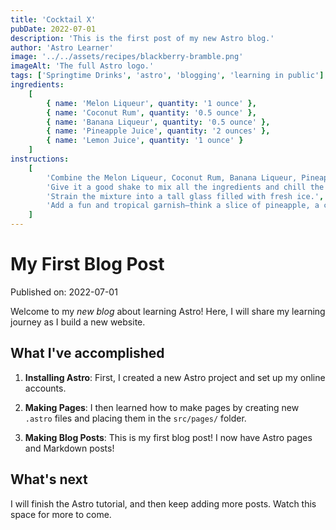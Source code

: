 ```yaml
---
title: 'Cocktail X'
pubDate: 2022-07-01
description: 'This is the first post of my new Astro blog.'
author: 'Astro Learner'
image: '../../assets/recipes/blackberry-bramble.png'
imageAlt: 'The full Astro logo.'
tags: ['Springtime Drinks', 'astro', 'blogging', 'learning in public']
ingredients:
    [
        { name: 'Melon Liqueur', quantity: '1 ounce' },
        { name: 'Coconut Rum', quantity: '0.5 ounce' },
        { name: 'Banana Liqueur', quantity: '0.5 ounce' },
        { name: 'Pineapple Juice', quantity: '2 ounces' },
        { name: 'Lemon Juice', quantity: '1 ounce' }
    ]
instructions:
    [
        'Combine the Melon Liqueur, Coconut Rum, Banana Liqueur, Pineapple Juice, and Lemon Juice in a cocktail shaker filled with ice.',
        'Give it a good shake to mix all the ingredients and chill the drink.',
        'Strain the mixture into a tall glass filled with fresh ice.',
        'Add a fun and tropical garnish—think a slice of pineapple, a cherry, or even a little paper umbrella to complete the island vibe.'
    ]
---
```


# My First Blog Post

Published on: 2022-07-01

Welcome to my _new blog_ about learning Astro! Here, I will share my learning journey as I build a new website.

## What I've accomplished

1. **Installing Astro**: First, I created a new Astro project and set up my online accounts.

2. **Making Pages**: I then learned how to make pages by creating new `.astro` files and placing them in the `src/pages/` folder.

3. **Making Blog Posts**: This is my first blog post! I now have Astro pages and Markdown posts!

## What's next

I will finish the Astro tutorial, and then keep adding more posts. Watch this space for more to come.
